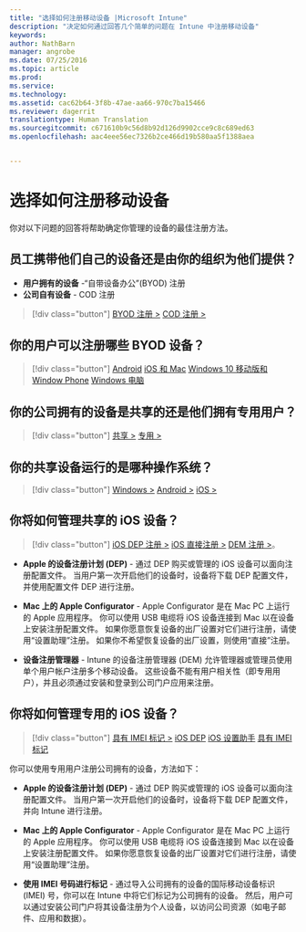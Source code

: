 ```yaml
---
title: "选择如何注册移动设备 |Microsoft Intune"
description: "决定如何通过回答几个简单的问题在 Intune 中注册移动设备"
keywords: 
author: NathBarn
manager: angrobe
ms.date: 07/25/2016
ms.topic: article
ms.prod: 
ms.service: 
ms.technology: 
ms.assetid: cac62b64-3f8b-47ae-aa66-970c7ba15466
ms.reviewer: dagerrit
translationtype: Human Translation
ms.sourcegitcommit: c671610b9c56d8b92d126d9902cce9c8c689ed63
ms.openlocfilehash: aac4eee56ec7326b2ce466d19b580aa5f1388aea


---
```


# 选择如何注册移动设备

你对以下问题的回答将帮助确定你管理的设备的最佳注册方法。

## **员工携带他们自己的设备还是由你的组织为他们提供？**

  - **用户拥有的设备** -“自带设备办公”(BYOD) 注册
  - **公司自有设备** - COD 注册

> [!div class="button"]
[BYOD 注册 >](#what-byod-devices-can-your-users-enroll)   [COD 注册 >](#are-your-company-owned-devices-shared-or-do-they-have-dedicated-users)

## **你的用户可以注册哪些 BYOD 设备？**

> [!div class="button"]
[Android](/intune/deploy-use/set-up-android-management-with-microsoft-intune) [iOS 和 Mac](/intune/deploy-use/set-up-ios-and-mac-management-with-microsoft-intune) [Windows 10 移动版和 Window Phone](/intune/deploy-use/set-up-windows-phone-management-with-microsoft-intune) [Windows 电脑](/intune/deploy-use/set-up-windows-device-management-with-microsoft-intune)

## **你的公司拥有的设备是共享的还是他们拥有专用用户？**

> [!div class="button"]
[共享 >](#what-operating-system-are-your-shared-devices-running)   [专用 >](#how-will-you-manage-dedicated-ios-devices)


## **你的共享设备运行的是哪种操作系统？**

  > [!div class="button"]
  [Windows >](/intune/deploy-use/enroll-corporate-owned-devices-with-the-device-enrollment-manager-in-microsoft-intune) [Android >](/intune/deploy-use/enroll-corporate-owned-devices-with-the-device-enrollment-manager-in-microsoft-intune) [iOS >](#how-will-you-manage-shared-ios-devices)

## **你将如何管理共享的 iOS 设备？**

  > [!div class="button"]
  [iOS DEP 注册 >](/intune/deploy-use/ios-device-enrollment-program-in-microsoft-intune) [iOS 直接注册 >](/intune/deploy-use/ios-direct-enrollment-in-microsoft-intune) [DEM 注册 >](/intune/deploy-use/enroll-corporate-owned-devices-with-the-device-enrollment-manager-in-microsoft-intune)。

  - **Apple 的设备注册计划 (DEP)** - 通过 DEP 购买或管理的 iOS 设备可以面向注册配置文件。 当用户第一次开启他们的设备时，设备将下载 DEP 配置文件，并使用配置文件 DEP 进行注册。

  - **Mac 上的 Apple Configurator** - Apple Configurator 是在 Mac PC 上运行的 Apple 应用程序。 你可以使用 USB 电缆将 iOS 设备连接到 Mac 以在设备上安装注册配置文件。 如果你愿意恢复设备的出厂设置对它们进行注册，请使用“设置助理”注册。 如果你不希望恢复设备的出厂设置，则使用“直接”注册。

  - **设备注册管理器** - Intune 的设备注册管理器 (DEM) 允许管理器或管理员使用单个用户帐户注册多个移动设备。 这些设备不能有用户相关性（即专用用户），并且必须通过安装和登录到公司门户应用来注册。

## **你将如何管理专用的 iOS 设备？**

  > [!div class="button"]
  [具有 IMEI 标记 >](/intune/deploy-use/specify-corporate-owned-devices-with-international-mobile-equipment-identity-imei-numbers) [iOS DEP](/intune/deploy-use/ios-device-enrollment-program-in-microsoft-intune) [iOS 设置助手](/intune/deploy-use/ios-setup-assistant-enrollment-in-microsoft-intune) [具有 IMEI 标记](/intune/deploy-use/specify-corporate-owned-devices-with-international-mobile-equipment-identity-imei-numbers)

  你可以使用专用用户注册公司拥有的设备，方法如下：

  - **Apple 的设备注册计划 (DEP)** - 通过 DEP 购买或管理的 iOS 设备可以面向注册配置文件。 当用户第一次开启他们的设备时，设备将下载 DEP 配置文件，并向 Intune 进行注册。

  - **Mac 上的 Apple Configurator** - Apple Configurator 是在 Mac PC 上运行的 Apple 应用程序。 你可以使用 USB 电缆将 iOS 设备连接到 Mac 以在设备上安装注册配置文件。 如果你愿意恢复设备的出厂设置对它们进行注册，请使用“设置助理”注册。

  - **使用 IMEI 号码进行标记** - 通过导入公司拥有的设备的国际移动设备标识 (IMEI) 号，你可以在 Intune 中将它们标记为公司拥有的设备。 然后，用户可以通过安装公司门户将其设备注册为个人设备，以访问公司资源（如电子邮件、应用和数据）。



<!--HONumber=Aug16_HO1-->


